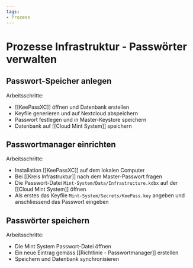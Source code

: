 ```yaml
---
tags:
- Prozess
---
```

# Prozesse Infrastruktur - Passwörter verwalten

## Passwort-Speicher anlegen

Arbeitsschritte:

* [[KeePassXC]] öffnen und Datenbank erstellen
* Keyfile generieren und auf Nextcloud abspeichern
* Passwort festlegen und in Master-Keystore speichern
* Datenbank auf [[Cloud Mint System]] speichern

## Passwortmanager einrichten

Arbeitsschritte:

* Installation [[KeePassXC]] auf dem lokalen Computer
* Bei [[Kreis Infrastruktur]] nach dem Master-Passwort fragen
* Die Passwort-Datei `Mint-System/Data/Infrastructure.kdbx` auf der [[Cloud Mint System]] öffnen
* Als erstes das Keyfile `Mint-System/Secrets/KeePass.key` angeben und anschliessend das Passwort eingeben

## Passwörter speichern

Arbeitsschritte:

* Die Mint System Passwort-Datei öffnen
* Ein neue Eintrag gemäss [[Richtlinie - Passwortmanager]] erstellen
* Speichern und Datenbank synchronisieren